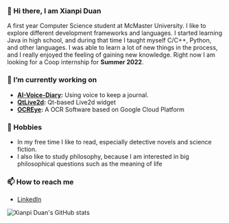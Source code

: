 ### 👋 Hi there, I am Xianpi Duan
A first year Computer Science student at McMaster University. I like to explore different development frameworks and languages. I started learning Java in high school, and during that time I taught myself C/C++, Python, and other languages. I was able to learn a lot of new things in the process, and I really enjoyed the feeling of gaining new knowledge. Right now I am looking for a Coop internship for **Summer 2022**.

### 🔭 I’m currently working on

* **[AI-Voice-Diary](https://github.com/duanxianpi/AI-Voice-Diary):** Using voice to keep a journal.
* **[QtLive2d](https://github.com/duanxianpi/QtLive2d):** Qt-based Live2d widget
* **[OCREye](https://github.com/duanxianpi/OCREye):** A OCR Software based on Google Cloud Platform

### 📖 Hobbies
* In my free time I like to read, especially detective novels and science fiction.
* I also like to study philosophy, because I am interested in big philosophical questions such as the meaning of life

### 📫 How to reach me
* [LinkedIn](https://www.linkedin.com/in/xianpi-duan-a728b622a/)

![Xianpi Duan's GitHub stats](https://github-readme-stats.vercel.app/api?username=duanxianpi&show_icons=true&theme=moltack)
<!--
**duanxianpi/duanxianpi** is a ✨ _special_ ✨ repository because its `README.md` (this file) appears on your GitHub profile.

Here are some ideas to get you started:

- 🔭 I’m currently working on ...
- 🌱 I’m currently learning ...
- 👯 I’m looking to collaborate on ...
- 🤔 I’m looking for help with ...
- 💬 Ask me about ...
- 📫 How to reach me: ...
- 😄 Pronouns: ...
- ⚡ Fun fact: ...
-->
